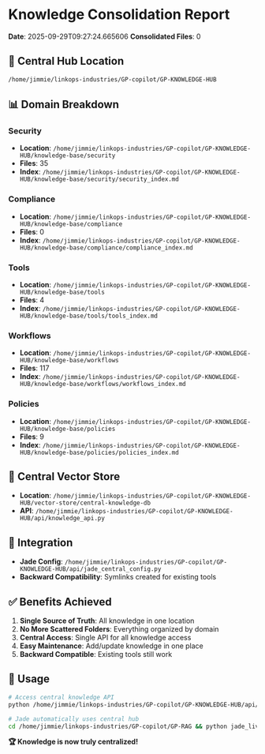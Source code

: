 # Knowledge Consolidation Report

**Date**: 2025-09-29T09:27:24.665606
**Consolidated Files**: 0

## 🎯 Central Hub Location
`/home/jimmie/linkops-industries/GP-copilot/GP-KNOWLEDGE-HUB`

## 📊 Domain Breakdown

### Security
- **Location**: `/home/jimmie/linkops-industries/GP-copilot/GP-KNOWLEDGE-HUB/knowledge-base/security`
- **Files**: 35
- **Index**: `/home/jimmie/linkops-industries/GP-copilot/GP-KNOWLEDGE-HUB/knowledge-base/security/security_index.md`
### Compliance
- **Location**: `/home/jimmie/linkops-industries/GP-copilot/GP-KNOWLEDGE-HUB/knowledge-base/compliance`
- **Files**: 0
- **Index**: `/home/jimmie/linkops-industries/GP-copilot/GP-KNOWLEDGE-HUB/knowledge-base/compliance/compliance_index.md`
### Tools
- **Location**: `/home/jimmie/linkops-industries/GP-copilot/GP-KNOWLEDGE-HUB/knowledge-base/tools`
- **Files**: 4
- **Index**: `/home/jimmie/linkops-industries/GP-copilot/GP-KNOWLEDGE-HUB/knowledge-base/tools/tools_index.md`
### Workflows
- **Location**: `/home/jimmie/linkops-industries/GP-copilot/GP-KNOWLEDGE-HUB/knowledge-base/workflows`
- **Files**: 117
- **Index**: `/home/jimmie/linkops-industries/GP-copilot/GP-KNOWLEDGE-HUB/knowledge-base/workflows/workflows_index.md`
### Policies
- **Location**: `/home/jimmie/linkops-industries/GP-copilot/GP-KNOWLEDGE-HUB/knowledge-base/policies`
- **Files**: 9
- **Index**: `/home/jimmie/linkops-industries/GP-copilot/GP-KNOWLEDGE-HUB/knowledge-base/policies/policies_index.md`

## 🧠 Central Vector Store
- **Location**: `/home/jimmie/linkops-industries/GP-copilot/GP-KNOWLEDGE-HUB/vector-store/central-knowledge-db`
- **API**: `/home/jimmie/linkops-industries/GP-copilot/GP-KNOWLEDGE-HUB/api/knowledge_api.py`

## 🔗 Integration
- **Jade Config**: `/home/jimmie/linkops-industries/GP-copilot/GP-KNOWLEDGE-HUB/api/jade_central_config.py`
- **Backward Compatibility**: Symlinks created for existing tools

## ✅ Benefits Achieved
1. **Single Source of Truth**: All knowledge in one location
2. **No More Scattered Folders**: Everything organized by domain
3. **Central Access**: Single API for all knowledge access
4. **Easy Maintenance**: Add/update knowledge in one place
5. **Backward Compatible**: Existing tools still work

## 🚀 Usage
```bash
# Access central knowledge API
python /home/jimmie/linkops-industries/GP-copilot/GP-KNOWLEDGE-HUB/api/knowledge_api.py

# Jade automatically uses central hub
cd /home/jimmie/linkops-industries/GP-copilot/GP-RAG && python jade_live.py
```

**🏆 Knowledge is now truly centralized!**
